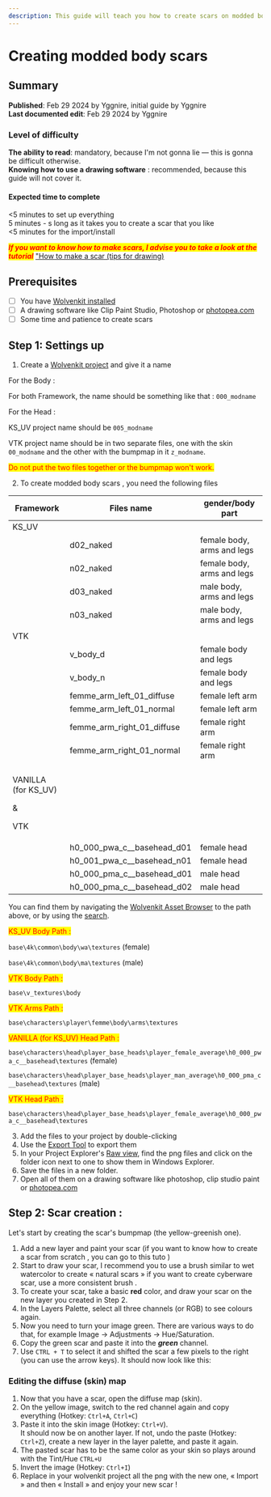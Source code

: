 ```yaml
---
description: This guide will teach you how to create scars on modded body KS_UV and VTK
---
```


# Creating modded body scars

## **Summary**

**Published**: Feb 29 2024 by Yggnire, initial guide by Yggnire\
**Last documented edit**: Feb 29 2024 by Yggnire



### Level of difficulty

**The ability to read**: mandatory, because I'm not gonna lie — this is gonna be difficult otherwise.\
**Knowing how to use a drawing software** : recommended, because this guide will not cover it.

#### Expected time to complete

<5 minutes to set up everything\
5 minutes - s long as it takes you to create a scar that you like\
<5 minutes for the import/install

_<mark style="color:red;">**If you want to know how to make scars, I advise you to take a look at the tutorial**</mark>_ ["How to make a scar (tips for drawing)](https://wiki.redmodding.org/cyberpunk-2077-modding/for-mod-creators/modding-guides/npcs/custom-tattoos-and-scars/how-to-make-a-scar-tips-for-drawing)

## Prerequisites

* [ ] You have [Wolvenkit installed](https://app.gitbook.com/s/-MP\_ozZVx2gRZUPXkd4r/getting-started/download)
* [ ] A drawing software like Clip Paint Studio, Photoshop or [photopea.com](https://www.photopea.com/)
* [ ] Some time and patience to create scars

## Step 1: Settings up&#x20;

1. Create a [Wolvenkit project](https://app.gitbook.com/s/-MP\_ozZVx2gRZUPXkd4r/wolvenkit-app/usage/wolvenkit-projects) and give it a name&#x20;

For the Body :&#x20;

For both Framework, the name should be something like that : `000_modname`

For the Head :

KS\_UV project name should be `005_modname`

VTK project name should be in two separate files, one with the skin `00_modname` and the other with the bumpmap in it `z_modname`.

<mark style="color:red;">Do not put the two files together or the bumpmap won't work.</mark>

2. To create modded body scars , you need the following files



| Framework                                           | Files name                       | gender/body part           |
| --------------------------------------------------- | -------------------------------- | -------------------------- |
| KS\_UV                                              |                                  |                            |
|                                                     | d02\_naked                       | female body, arms and legs |
|                                                     | n02\_naked                       | female body, arms and legs |
|                                                     | d03\_naked                       | male body, arms and legs   |
|                                                     | n03\_naked                       | male body, arms and legs   |
|                                                     |                                  |                            |
| VTK                                                 |                                  |                            |
|                                                     | v\_body\_d                       | female body and legs       |
|                                                     | v\_body\_n                       | female body and legs       |
|                                                     | femme\_arm\_left\_01\_diffuse    | female left arm            |
|                                                     | femme\_arm\_left\_01\_normal     | female left arm            |
|                                                     | femme\_arm\_right\_01\_diffuse   | female right arm           |
|                                                     | femme\_arm\_right\_01\_normal    | female right arm           |
|                                                     |                                  |                            |
| <p>VANILLA (for KS_UV) </p><p>&#x26; </p><p>VTK</p> |                                  |                            |
|                                                     | h0\_000\_pwa\_c\_\_basehead\_d01 | female head                |
|                                                     | h0\_001\_pwa\_c\_\_basehead\_n01 | female head                |
|                                                     | h0\_000\_pma\_c\_\_basehead\_d01 | male head                  |
|                                                     | h0\_000\_pma\_c\_\_basehead\_d02 | male head                  |

You can find them by navigating the [Wolvenkit Asset Browser](https://app.gitbook.com/s/-MP\_ozZVx2gRZUPXkd4r/wolvenkit-app/editor/asset-browser) to the path above, or by using the [search](https://app.gitbook.com/s/-MP\_ozZVx2gRZUPXkd4r/wolvenkit-app/usage/wolvenkit-search-finding-files).

<mark style="color:red;">KS\_UV Body Path :</mark>&#x20;

`base\4k\common\body\wa\textures` (female)

`base\4k\common\body\ma\textures` (male)

<mark style="color:red;">VTK Body Path :</mark>

`base\v_textures\body`

<mark style="color:red;">VTK Arms Path :</mark>&#x20;

`base\characters\player\femme\body\arms\textures`

<mark style="color:red;">VANILLA (for KS\_UV) Head Path :</mark>&#x20;

`base\characters\head\player_base_heads\player_female_average\h0_000_pwa_c__basehead\textures` (female)

`base\characters\head\player_base_heads\player_man_average\h0_000_pma_c__basehead\textures` (male)

<mark style="color:red;">VTK Head Path :</mark>&#x20;

`base\characters\head\player_base_heads\player_female_average\h0_000_pwa_c__basehead\textures`

3. Add the files to your project by double-clicking
4. Use the [Export Tool](https://app.gitbook.com/s/-MP\_ozZVx2gRZUPXkd4r/wolvenkit-app/tools/tools-import-export#export-tool) to export them
5. In your Project Explorer's [Raw view](https://app.gitbook.com/s/-MP\_ozZVx2gRZUPXkd4r/wolvenkit-app/editor/project-explorer#raw), find the png files and click on the folder icon next to one to show them in Windows Explorer.&#x20;
6. Save the files in a new folder.
7. Open all of them on a drawing software like  photoshop, clip studio paint or [photopea.com](https://www.photopea.com/)

## Step 2: Scar creation :

Let's start by creating the scar's bumpmap (the yellow-greenish one).

1. Add a new layer and paint your scar (if you want to know how to create a scar from scratch , you can go to this tuto )&#x20;
2. Start to draw your scar, I recommend you to use a brush similar to wet watercolor to create « natural scars » if you want to create cyberware scar, use a more consistent brush .
3. To create your scar, take a basic **red** color, and draw your scar on the new layer you created in Step 2.
4. In the Layers Palette, select all three channels (or RGB) to see colours again.
5. Now you need to turn your image green. There are various ways to do that, for example Image -> Adjustments -> Hue/Saturation.
6. Copy the green scar and paste it into the _**green**_ channel.
7. Use `CTRL + T` to select it and shifted the scar a few pixels to the right (you can use the arrow keys). It should now look like this:

### Editing the diffuse (skin) map

1. Now that you have a scar, open the diffuse map (skin).
2. On the yellow image, switch to the red channel again and copy everything (Hotkey: `Ctrl+A`, `Ctrl+C`)
3. Paste it into the skin image (Hotkey: `Ctrl+V`). \
   It should now be on another layer. If not, undo the paste (Hotkey: `Ctrl+Z`), create a new layer in the layer palette, and paste it again.&#x20;
4. The pasted scar has to be the same color as your skin so plays around with the Tint/Hue `CTRL+U`&#x20;
5. Invert the image (Hotkey: `Ctrl+I`)
6. Replace in your wolvenkit project all the png with the new one, « Import » and then « Install » and enjoy your new scar !



